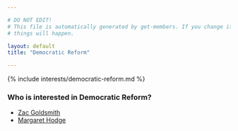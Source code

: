 ```yaml
---

# DO NOT EDIT!
# This file is automatically generated by get-members. If you change it, bad
# things will happen.

layout: default
title: "Democratic Reform"

---
```


{% include interests/democratic-reform.md %}

### Who is interested in Democratic Reform?


* [Zac Goldsmith](/members/zac-goldsmith.html)
* [Margaret Hodge](/members/margaret-hodge.html)
